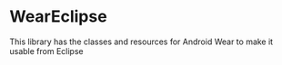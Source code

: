WearEclipse
===========

This library has the classes and resources for Android Wear to make it usable from Eclipse

